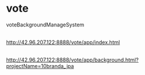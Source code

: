 # vote
voteBackgroundManageSystem <br><br>

http://42.96.207.122:8888/vote/app/index.html <br><br>

http://42.96.207.122:8888/vote/app/background.html?projectName=10branda_jpa <br>
